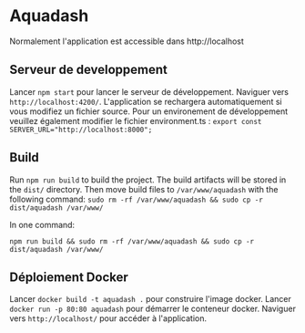 # Aquadash

Normalement l'application est accessible dans http://localhost

## Serveur de developpement 

Lancer `npm start` pour lancer le serveur de développement. Naviguer vers `http://localhost:4200/`. L'application se rechargera automatiquement si vous modifiez un fichier source. Pour un environement de développement veuillez également modifier le fichier environment.ts : `export const SERVER_URL="http://localhost:8000";`

## Build

Run `npm run build` to build the project. The build artifacts will be stored in the `dist/` directory.
Then move build files to `/var/www/aquadash` with the following command:
`sudo rm -rf /var/www/aquadash && sudo cp -r dist/aquadash /var/www/`

In one command:

`npm run build && sudo rm -rf /var/www/aquadash && sudo cp -r dist/aquadash /var/www/`

## Déploiement Docker
Lancer `docker build -t aquadash .` pour construire l'image docker. Lancer `docker run -p 80:80 aquadash` pour démarrer le conteneur docker. Naviguer vers `http://localhost/` pour accéder à l'application.

